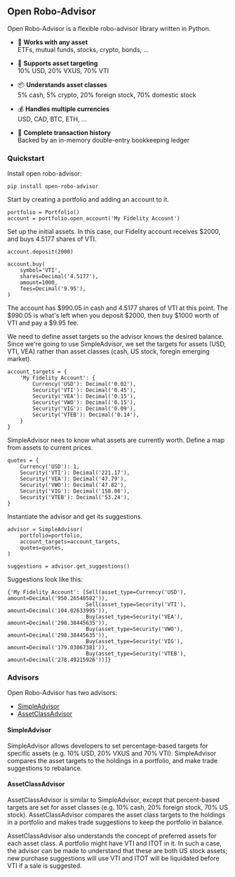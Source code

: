 ## Open Robo-Advisor

Open Robo-Advisor is a flexible robo-advisor library written in Python.

* 💪 **Works with any asset**\
  ETFs, mutual funds, stocks, crypto, bonds, ...

* 🎯 **Supports asset targeting**\
  10% USD, 20% VXUS, 70% VTI

* 📦 **Understands asset classes**\
  5% cash, 5% crypto, 20% foreign stock, 70% domestic stock

* 💰 **Handles multiple currencies**\
  USD, CAD, BTC, ETH, ...

* 📖 **Complete transaction history**\
  Backed by an in-memory double-entry bookkeeping ledger

### Quickstart

Install open robo-advisor:

```
pip install open-robo-advisor
```

Start by creating a portfolio and adding an account to it.

```
portfolio = Portfolio()
account = portfolio.open_account('My Fidelity Account')
```

Set up the initial assets. In this case, our Fidelity account receives $2000, and buys 4.5177 shares of VTI.

```
account.deposit(2000)

account.buy(
    symbol='VTI',
    shares=Decimal('4.5177'),
    amount=1000,
    fees=Decimal('9.95'),
)
```

The account has $990.05 in cash and 4.5177 shares of VTI at this point. The $990.05 is what's left when you deposit $2000, then buy $1000 worth of VTI and pay a $9.95 fee.

We need to define asset targets so the advisor knows the desired balance. Since we're going to use SimpleAdvisor, we set the targets for assets (USD, VTI, VEA) rather than asset classes (cash, US stock, foregin emerging market).

```
account_targets = {
    'My Fidelity Account': {
        Currency('USD'): Decimal('0.02'),
        Security('VTI'): Decimal('0.45'),
        Security('VEA'): Decimal('0.15'),
        Security('VWO'): Decimal('0.15'),
        Security('VIG'): Decimal('0.09'),
        Security('VTEB'): Decimal('0.14'),
    }
}
```

SimpleAdvisor nees to know what assets are currently worth. Define a map from assets to current prices.

```
quotes = {
    Currency('USD'): 1,
    Security('VTI'): Decimal('221.17'),
    Security('VEA'): Decimal('47.79'),
    Security('VWO'): Decimal('47.82'),
    Security('VIG'): Decimal('158.08'),
    Security('VTEB'): Decimal('53.24'),
}
```

Instantiate the advisor and get its suggestions.

```
advisor = SimpleAdvisor(
    portfolio=portfolio,
    account_targets=account_targets,
    quotes=quotes,
)

suggestions = advisor.get_suggestions()
```

Suggestions look like this:

```
{'My Fidelity Account': [Sell(asset_type=Currency('USD'), amount=Decimal('950.26540582')),
                         Sell(asset_type=Security('VTI'), amount=Decimal('104.02633995')),
                         Buy(asset_type=Security('VEA'), amount=Decimal('298.38445635')),
                         Buy(asset_type=Security('VWO'), amount=Decimal('298.38445635')),
                         Buy(asset_type=Security('VIG'), amount=Decimal('179.03067381')),
                         Buy(asset_type=Security('VTEB'), amount=Decimal('278.49215926'))]}
```

### Advisors

Open Robo-Advisor has two advisors:

* [SimpleAdvisor](https://github.com/highwire-ai/open-robo-advisor/blob/main/src/openroboadvisor/advisor/simple_advisor.py)
* [AssetClassAdvisor](https://github.com/highwire-ai/open-robo-advisor/blob/main/src/openroboadvisor/advisor/asset_class_advisor.py)

#### SimpleAdvisor

SimpleAdvisor allows developers to set percentage-based targets for specific assets (e.g. 10% USD, 20% VXUS and 70% VTI). SimpleAdvisor compares the asset targets to the holdings in a portfolio, and make trade suggestions to rebalance.

#### AssetClassAdvisor

AssetClassAdvisor is similar to SimpleAdvisor, except that percent-based targets are set for asset classes (e.g. 10% cash, 20% foreign stock, 70% US stock). AssetClassAdvisor compares the asset class targets to the holdings in a portfolio and makes trade suggestions to keep the portfolio in balance.

AssetClassAdvisor also understands the concept of preferred assets for each asset class. A portfolio might have VTI and ITOT in it. In such a case, the advisor can be made to understand that these are both US stock assets; new purchase suggestions will use VTI and ITOT will be liquidated before VTI if a sale is suggested.
